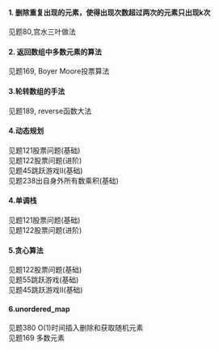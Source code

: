 <h4>
    1. 删除重复出现的元素，使得出现次数超过两次的元素只出现k次
</h4>
<p>
    见题80,宫水三叶做法
</p>

<h4>
    2. 返回数组中多数元素的算法
</h4>
<p>
    见题169, Boyer Moore投票算法
</p>
<h4>
    3.轮转数组的手法
</h4>
<p>
    见题189, reverse函数大法
</p>
<h4>
    4.动态规划
</h4>
<p>
    见题121股票问题(基础)
    <br>
    见题122股票问题(进阶)
    <br>
    见题45跳跃游戏Ⅱ(基础)
    <br>
    见题238出自身外所有数乘积(基础)
</p>



<h4>
    4.单调栈
</h4>
<p>
    见题121股票问题(基础)
    <br>
	见题122股票问题(进阶)
</p>
<h4>
    5.贪心算法
</h4>
<p>
    见题122股票问题(基础)
    <br>
    见题55跳跃游戏(基础)
    <br>
    见题45跳跃游戏Ⅱ(基础)
</p>
<h4>
    6.unordered_map
</h4>
<p>
    见题380 O(1)时间插入删除和获取随机元素 
    <br>
    见题169 多数元素
</p>

